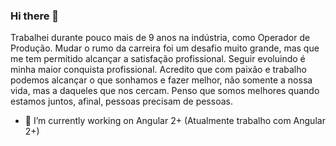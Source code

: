 ### Hi there 👋

Trabalhei durante pouco mais de 9 anos na indústria, como Operador de Produção.
Mudar o rumo da carreira foi um desafio muito grande, mas que me tem permitido alcançar a satisfação profissional. Seguir evoluindo é minha maior conquista profissional. 
Acredito que com paixão e trabalho podemos alcançar o que sonhamos e fazer melhor, não somente a nossa vida, mas a daqueles que nos cercam. Penso que somos melhores quando estamos juntos, afinal, pessoas precisam de pessoas. 

<!--
**ivirson/ivirson** is a ✨ _special_ ✨ repository because its `README.md` (this file) appears on your GitHub profile.
-->

- 🔭 I’m currently working on Angular 2+ (Atualmente trabalho com Angular 2+)
<!-- - 🌱 I’m currently learning ...
- 👯 I’m looking to collaborate on ...
- 🤔 I’m looking for help with ...
- 💬 Ask me about ...
- 📫 How to reach me: ...
- 😄 Pronouns: ...
- ⚡ Fun fact: ...
-->
